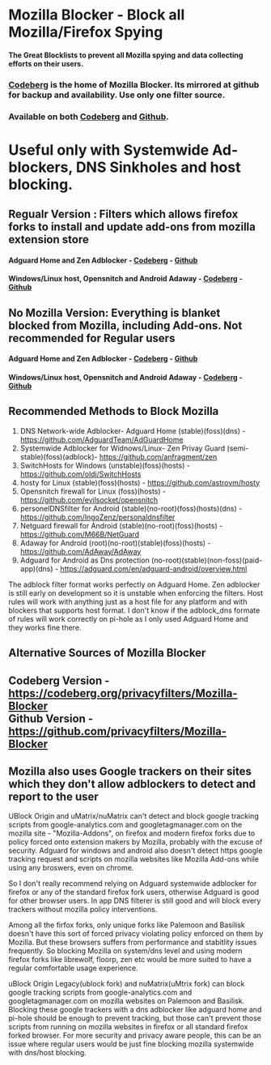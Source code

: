 # Mozilla Blocker - Block all Mozilla/Firefox Spying
#### The Great Blocklists to prevent all Mozilla spying and data collecting efforts on their users.
### [Codeberg](https://github.com/privacyfilters/Mozilla-Blocker) is the home of Mozilla Blocker. Its mirrored at github for backup and availability. Use only one filter source.
### Available on both [Codeberg](https://codeberg.org/privacyfilters/Mozilla-Blocker) and [Github](https://github.com/privacyfilters/Mozilla-Blocker).
# Useful only with Systemwide Ad-blockers, DNS Sinkholes and host blocking. 

## Regualr Version : Filters which allows firefox forks to install and update add-ons from mozilla extension store
#### Adguard Home and Zen Adblocker - [Codeberg](https://codeberg.org/privacyfilters/Mozilla-Blocker/raw/branch/main/adblock_dns.txt) - [Github](https://raw.githubusercontent.com/privacyfilters/Mozilla-Blocker/refs/heads/main/adblock_dns.txt)

#### Windows/Linux host, Opensnitch and Android Adaway - [Codeberg](https://codeberg.org/privacyfilters/Mozilla-Blocker/raw/branch/main/hosts) - [Github](https://raw.githubusercontent.com/privacyfilters/Mozilla-Blocker/refs/heads/main/hosts)

## No Mozilla Version: Everything is blanket blocked from Mozilla, including Add-ons. Not recommended for Regular users
#### Adguard Home and Zen Adblocker - [Codeberg](https://codeberg.org/privacyfilters/Mozilla-Blocker/raw/branch/main/adblock_dns_nomozilla.txt) - [Github](https://raw.githubusercontent.com/privacyfilters/Mozilla-Blocker/refs/heads/main/adblock_dns_nomozilla.txt)

#### Windows/Linux host, Opensnitch and Android Adaway - [Codeberg](https://codeberg.org/privacyfilters/Mozilla-Blocker/raw/branch/main/hosts_nomozilla) - [Github](https://raw.githubusercontent.com/privacyfilters/Mozilla-Blocker/refs/heads/main/hosts_nomozilla)

## Recommended Methods to Block Mozilla
1. DNS Network-wide Adblocker- Adguard Home (stable)(foss)(dns) - https://github.com/AdguardTeam/AdGuardHome
2. Systemwide Adblocker for Widnows/Linux- Zen Privay Guard (semi-stable)(foss)(adblock)- https://github.com/anfragment/zen
3. SwitchHosts for Windows (unstable)(foss)(hosts) - https://github.com/oldj/SwitchHosts
4. hosty for Linux (stable)(foss)(hosts) - https://github.com/astrovm/hosty
5. Opensnitch firewall for Linux (foss)(hosts) - https://github.com/evilsocket/opensnitch
6. personelDNSfilter for Android (stable)(no-root)(foss)(hosts)(dns) - https://github.com/IngoZenz/personaldnsfilter
7. Netguard firewall for Android (stable)(no-root)(foss)(hosts) - https://github.com/M66B/NetGuard
8. Adaway for Android (root)(no-root)(stable)(foss)(hosts) - https://github.com/AdAway/AdAway
9. Adguard for Android as Dns protection (no-root)(stable)(non-foss)(paid-app)(dns) - https://adguard.com/en/adguard-android/overview.html

The adblock filter format works perfectly on Adguard Home.
Zen adblocker is still early on development so it is unstable when enforcing the filters.
Host rules will work with anything just as a host file for any platform and with blockers that supports host format.
I don't know if the adblock_dns formate of rules will work correctly on pi-hole as I only used Adguard Home and they works fine there. 

## Alternative Sources of Mozilla Blocker
## Codeberg Version - https://codeberg.org/privacyfilters/Mozilla-Blocker <br>Github Version - https://github.com/privacyfilters/Mozilla-Blocker

## Mozilla also uses Google trackers on their sites which they don't allow adblockers to detect and report to the user
UBlock Origin and uMatrix/nuMatrix can't detect and block google tracking scripts from google-analytics.com and googletagmanager.com on the mozilla site - "Mozilla-Addons", on firefox and modern firefox forks due to policy forced onto extension makers by Mozilla, probably with the excuse of security. Adguard for windows and android also doesn't detect https google tracking request and scripts on mozilla websites like Mozilla Add-ons while using any broswers, even on chrome.

So I don't really recommend relying on Adguard systemwide adblocker for firefox or any of the standard firefox fork users, otherwise Adguard is good for other browser users. In app DNS filterer is still good and will block every trackers without mozilla policy interventions.

Among all the firfox forks, only unique forks like Palemoon and Basilisk doesn't have this sort of forced privacy violating policy enforced on them by Mozilla. But these browsers suffers from performance and stabitlity issues frequently. So blocking Mozilla on system/dns level and using modern firefox forks like librewolf, floorp, zen etc would be more suited to have a regular comfortable usage experience.

uBlock Origin Legacy(ublock fork) and nuMatrix(uMtrix fork) can block google tracking scripts from google-analytics.com and googletagmanager.com on mozilla websites on Palemoon and Basilisk. Blocking these google trackers with a dns adblocker like adguard home and pi-hole should be enough to prevent tracking, but those can't prevent those scripts from running on mozilla websites in firefox or all standard firefox forked browser. For more security and privacy aware people, this can be an issue where regular users would be just fine blocking mozilla systemwide with dns/host blocking.


